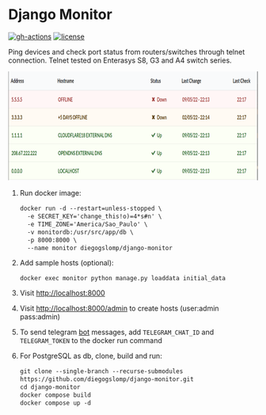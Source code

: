Django Monitor
==============

[![gh-actions](https://github.com/diegogslomp/django-monitor/actions/workflows/docker-image.yml/badge.svg)](https://github.com/diegogslomp/django-monitor/actions)
[![license](https://img.shields.io/badge/license-MIT-blue.svg)](https://github.com/diegogslomp/django-monitor/blob/master/LICENSE)

Ping devices and check port status from routers/switches through telnet
connection. Telnet tested on Enterasys S8, G3 and A4 switch series.
<p align="center">
<img src="https://raw.githubusercontent.com/diegogslomp/django-monitor/master/docs/_screenshots/hostlist.png" height=220 style="max-height: 440px;"/>
</p>

1.  Run docker image:

        docker run -d --restart=unless-stopped \
          -e SECRET_KEY='change_this!o)=4*s#n' \
          -e TIME_ZONE='America/Sao_Paulo' \
          -v monitordb:/usr/src/app/db \
          -p 8000:8000 \
          --name monitor diegogslomp/django-monitor

2.  Add sample hosts (optional):

        docker exec monitor python manage.py loaddata initial_data

3.  Visit <http://localhost:8000>

4.  Visit <http://localhost:8000/admin> to create hosts (user:admin
    pass:admin)

5.  To send telegram [bot](https://core.telegram.org/bots) messages, add `TELEGRAM_CHAT_ID` and `TELEGRAM_TOKEN`
    to the docker run command

6.  For PostgreSQL as db, clone, build and run:

        git clone --single-branch --recurse-submodules https://github.com/diegogslomp/django-monitor.git
        cd django-monitor
        docker compose build
        docker compose up -d
